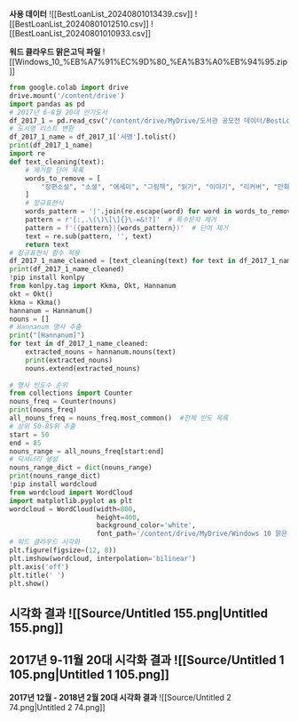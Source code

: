   
**사용 데이터**
![[BestLoanList_20240801013439.csv]]
![[BestLoanList_20240801012510.csv]]
![[BestLoanList_20240801010933.csv]]
  
**워드 클라우드 맑은고딕 파일**
![[Windows_10_%EB%A7%91%EC%9D%80_%EA%B3%A0%EB%94%95.zip]]
  
```Python
from google.colab import drive
drive.mount('/content/drive')
import pandas as pd
# 2017년 6-8월 20대 인기도서
df_2017_1 = pd.read_csv("/content/drive/MyDrive/도서관 공모전 데이터/BestLoanList_20240801010933.csv", skiprows=12, encoding='cp949')
# 도서명 리스트 변환
df_2017_1_name = df_2017_1['서명'].tolist()
print(df_2017_1_name)
import re
def text_cleaning(text):
    # 제거할 단어 목록
    words_to_remove = [
        "장편소설", "소설", "에세이", "그림책", "읽기", "이야기", "리커버", "만화", "학습만화", "연작소설", "책",
    ]
    # 정규표현식
    words_pattern = '|'.join(re.escape(word) for word in words_to_remove)
    pattern = r'[:,.\(\)\[\]{}\-=&!?]'  # 특수문자 제거
    pattern = f'({pattern}|{words_pattern})'  # 단어 제거
    text = re.sub(pattern, '', text)
    return text
# 정규표현식 함수 적용    
df_2017_1_name_cleaned = [text_cleaning(text) for text in df_2017_1_name]
print(df_2017_1_name_cleaned)
!pip install konlpy
from konlpy.tag import Kkma, Okt, Hannanum
okt = Okt()
kkma = Kkma()
hannanum = Hannanum()
nouns = []
# Hannanum 명사 추출
print("[Hannanum]")
for text in df_2017_1_name_cleaned:
    extracted_nouns = hannanum.nouns(text)
    print(extracted_nouns)
    nouns.extend(extracted_nouns)
    
# 명사 빈도수 순위
from collections import Counter
nouns_freq = Counter(nouns)
print(nouns_freq)
all_nouns_freq = nouns_freq.most_common()  #전체 빈도 목록
# 상위 50-85위 추출
start = 50
end = 85
nouns_range = all_nouns_freq[start:end]
# 딕셔너리 생성
nouns_range_dict = dict(nouns_range)
print(nouns_range_dict)
!pip install wordcloud
from wordcloud import WordCloud
import matplotlib.pyplot as plt
wordcloud = WordCloud(width=800,
                      height=400,
                      background_color='white',
                      font_path='/content/drive/MyDrive/Windows 10 맑은 고딕/malgun668.ttf').generate_from_frequencies(nouns_range_dict)
# 워드 클라우드 시각화
plt.figure(figsize=(12, 8))
plt.imshow(wordcloud, interpolation='bilinear')
plt.axis('off')
plt.title(' ')
plt.show()
```
  
**시각화 결과**
![[Source/Untitled 155.png|Untitled 155.png]]
---
**2017년 9-11월 20대 시각화 결과**
![[Source/Untitled 1 105.png|Untitled 1 105.png]]
---
**2017년 12월 - 2018년 2월 20대 시각화 결과**
![[Source/Untitled 2 74.png|Untitled 2 74.png]]